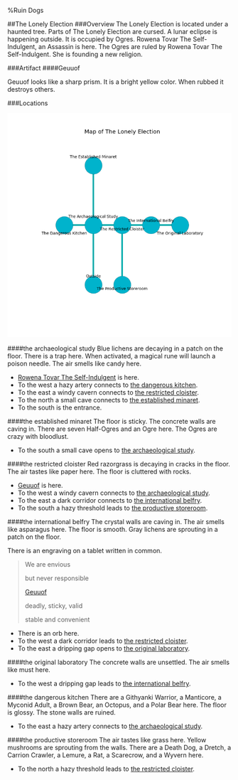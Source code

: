 %Ruin Dogs

##The Lonely Election
###Overview
The Lonely Election is located under a haunted tree. Parts of The Lonely Election are cursed. A lunar eclipse is happening outside. It is occupied by Ogres. <a name="Rowena-Tovar-The-Self-Indulgent"></a>Rowena Tovar The Self-Indulgent, an Assassin is here. The Ogres are ruled by Rowena Tovar The Self-Indulgent. She  is founding a new religion. 



###Artifact
####<a name="Geuuof"></a>Geuuof


Geuuof looks like a sharp prism. It is a bright yellow color. When rubbed it destroys others. 





###Locations


![](../v2/images/The-Lonely-Election.png)

####<a name="the-archaeological-study"></a>the archaeological study
Blue lichens are decaying in a patch on the floor. There is a trap here. When activated, a magical rune will launch a poison needle. The air smells like candy here. 



* [Rowena Tovar The Self-Indulgent](#Rowena-Tovar-The-Self-Indulgent) is here.
* To the west a hazy artery connects to [the dangerous kitchen](#the-dangerous-kitchen).
* To the east a windy cavern connects to [the restricted cloister](#the-restricted-cloister).
* To the north a small cave connects to [the established minaret](#the-established-minaret).
* To the south is the entrance.


####<a name="the-established-minaret"></a>the established minaret
The floor is sticky. The concrete walls are caving in. There are seven Half-Ogres and an Ogre here. The Ogres are crazy with bloodlust. 



* To the south a small cave opens to [the archaeological study](#the-archaeological-study).


####<a name="the-restricted-cloister"></a>the restricted cloister
Red razorgrass is decaying in cracks in the floor. The air tastes like paper here. The floor is cluttered with rocks. 



* [Geuuof](#Geuuof) is here.
* To the west a windy cavern connects to [the archaeological study](#the-archaeological-study).
* To the east a dark corridor connects to [the international belfry](#the-international-belfry).
* To the south a hazy threshold leads to [the productive storeroom](#the-productive-storeroom).


####<a name="the-international-belfry"></a>the international belfry
The crystal walls are caving in. The air smells like asparagus here. The floor is smooth. Gray lichens are sprouting in a patch on the floor. 

There is an engraving on a tablet written in common. 

> We are envious
>
> but never responsible
>
> [Geuuof](#Geuuof)
>
> deadly, sticky, valid
>
> stable and convenient
>


* There is an orb here.
* To the west a dark corridor leads to [the restricted cloister](#the-restricted-cloister).
* To the east a dripping gap opens to [the original laboratory](#the-original-laboratory).


####<a name="the-original-laboratory"></a>the original laboratory
The concrete walls are unsettled. The air smells like must here. 



* To the west a dripping gap leads to [the international belfry](#the-international-belfry).


####<a name="the-dangerous-kitchen"></a>the dangerous kitchen
There are a Githyanki Warrior, a Manticore, a Myconid Adult, a Brown Bear, an Octopus, and a Polar Bear here. The floor is glossy. The stone walls are ruined. 



* To the east a hazy artery connects to [the archaeological study](#the-archaeological-study).


####<a name="the-productive-storeroom"></a>the productive storeroom
The air tastes like grass here. Yellow mushrooms are sprouting from the walls. There are a Death Dog, a Dretch, a Carrion Crawler, a Lemure, a Rat, a Scarecrow, and a Wyvern here. 



* To the north a hazy threshold leads to [the restricted cloister](#the-restricted-cloister).


